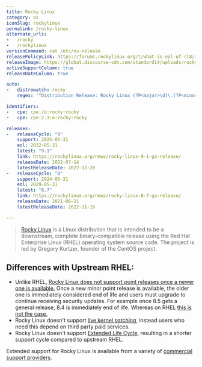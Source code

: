 ```yaml
---
title: Rocky Linux
category: os
iconSlug: rockylinux
permalink: /rocky-linux
alternate_urls:
-   /rocky
-   /rockylinux
versionCommand: cat /etc/os-release
releasePolicyLink: https://forums.rockylinux.org/t/what-is-eol-of-rl8/3316/2
releaseImage: https://global.discourse-cdn.com/standard14/uploads/rockylinux/original/2X/a/aa4ff9ead76ab2a0e52518e778a69cc666add4e9.png
activeSupportColumn: true
releaseDateColumn: true

auto:
-   distrowatch: rocky
    regex: '^Distribution Release: Rocky Linux (?P<major>\d)\.(?P<minor>\d)$'

identifiers:
-   cpe: cpe:/o:rocky:rocky
-   cpe: cpe:2.3:o:rocky:rocky

releases:
-   releaseCycle: "9"
    support: 2025-05-31
    eol: 2032-05-31
    latest: "9.1"
    link: https://rockylinux.org/news/rocky-linux-9-1-ga-release/
    releaseDate: 2022-07-14
    latestReleaseDate: 2022-11-28
-   releaseCycle: "8"
    support: 2024-05-31
    eol: 2029-05-31
    latest: "8.7"
    link: https://rockylinux.org/news/rocky-linux-8-7-ga-release/
    releaseDate: 2021-06-21
    latestReleaseDate: 2022-11-16

---
```


> [Rocky Linux](https://rockylinux.org/) is a Linux distribution that is intended to be a downstream, complete binary-compatible release using the Red Hat Enterprise Linux (RHEL) operating system source code. The project is led by Gregory Kurtzer, founder of the CentOS project.

## Differences with Upstream RHEL:

 - Unlike RHEL, [Rocky Linux does not support point releases once a newer one is available.](https://forums.rockylinux.org/t/what-is-eol-of-rl8/3316/10) Once a new minor point release is available, the older one is immediately considered end of life and users must upgrade to continue receiving security updates. For example once 8.5 gets a general release, 8.4 is immediately end of life. Whereas on RHEL [this is not the case.](https://access.redhat.com/articles/rhel-eus)
 - Rocky Linux doesn't support [live kernel patching](https://access.redhat.com/solutions/2206511), instead users who need this depend on third party paid services.
 - Rocky Linux doesn't support [Extended Life Cycle](https://www.redhat.com/en/resources/els-datasheet), resulting in a shorter support cycle compared to upstream RHEL.

Extended support for Rocky Linux is available from a variety of [commercial support providers](https://rockylinux.org/support/).
